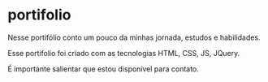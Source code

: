 # portifolio

Nesse portifólio conto um pouco da minhas jornada, estudos e habilidades.

Esse portifolio foi criado com as tecnologias HTML, CSS, JS, JQuery.

É importante salientar que estou disponível para contato.
